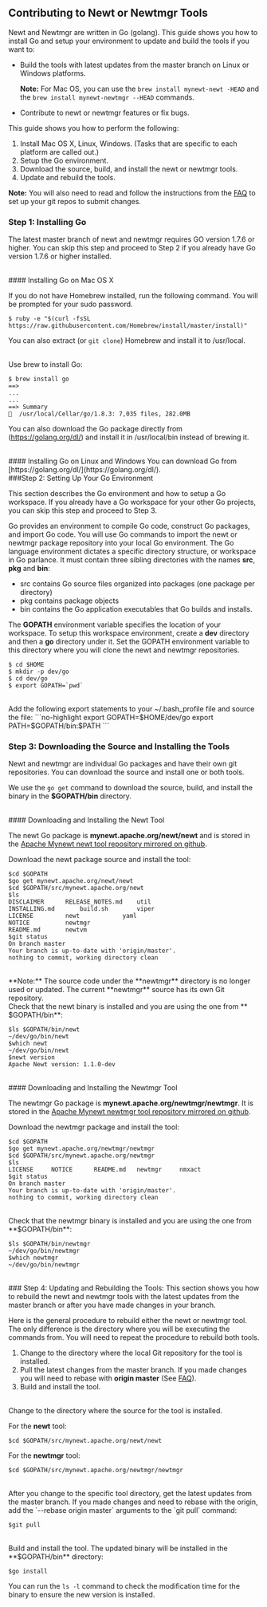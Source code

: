 ## Contributing to Newt or Newtmgr Tools

Newt and Newtmgr are written in Go (golang). This guide shows you how to install Go and setup your environment to update and build the tools if you want to: 

* Build the tools with latest updates from the master branch on Linux or Windows platforms. 

    **Note:** For Mac OS,  you can use the `brew install mynewt-newt -HEAD` and the `brew install mynewt-newtmgr --HEAD` commands.

* Contribute to newt or newtmgr features or fix bugs.

This guide shows you how to perform the following:

1. Install Mac OS X, Linux, Windows. (Tasks that are specific to each platform are called out.)
2. Setup the Go environment.
3. Download the source, build, and install the newt or newtmgr tools.
4. Update and rebuild the tools. 

**Note:** You will also need to read and follow the instructions from the [FAQ](/faq/answers/) to set up your git repos to submit changes.


### Step 1: Installing Go 
The latest master branch of newt and newtmgr requires GO version 1.7.6 or higher. You can skip this step and proceed to Step 2 if you already have Go version 1.7.6 or higher installed.

<br>
#### Installing Go on Mac OS X

If you do not have Homebrew installed, run the following command. You will be prompted for your sudo password.

```no-highlight
$ ruby -e "$(curl -fsSL https://raw.githubusercontent.com/Homebrew/install/master/install)"
```
You can also extract (or `git clone`) Homebrew and install it to /usr/local.

<br>
Use brew to install Go:
     
```no-highlight
$ brew install go
==> 
...
... 
==> Summary
🍺  /usr/local/Cellar/go/1.8.3: 7,035 files, 282.0MB
```
You can also download the Go package directly from (https://golang.org/dl/) and install it in /usr/local/bin instead of brewing it. 

<br>
#### Installing Go on Linux and Windows
You can download Go from [https://golang.org/dl/](https://golang.org/dl/).

<br>
###Step 2: Setting Up Your Go Environment 

This section describes the Go environment and how to setup a Go workspace. If you already have a Go workspace for your other Go projects, you can skip this step and proceed to Step 3.

Go provides an environment to compile Go code, construct Go packages,  and import Go code.  You will use Go commands to import the newt or newtmgr package repository into your local Go environment.  The Go language environment dictates a specific directory structure, or workspace in Go parlance. It must contain three sibling directories with the names **src**, **pkg** and **bin**: 

* src contains Go source files organized into packages (one package per directory)
* pkg contains package objects
* bin contains the Go application executables that Go builds and installs.

The **GOPATH** environment variable specifies the location of your workspace.  To setup this workspace environment, create a **dev** directory and then a **go** directory under it. Set the GOPATH environment variable to this directory where you will clone the newt and newtmgr repositories.
    
```no-highlight
$ cd $HOME
$ mkdir -p dev/go  
$ cd dev/go
$ export GOPATH=`pwd`
```
<br>
Add the following export statements to your ~/.bash_profile file and source the file:
```no-highlight
export GOPATH=$HOME/dev/go
export PATH=$GOPATH/bin:$PATH
```
<br>

### Step 3: Downloading the Source and Installing the Tools 
Newt and newtmgr are individual Go packages and have their own git repositories. You can download the source and install one or both tools.

We use the `go get` command to download the source, build, and install the binary in the **$GOPATH/bin** directory. 

<br>
#### Downloading and Installing the Newt Tool

The newt Go package is **mynewt.apache.org/newt/newt** and is stored in the [Apache Mynewt newt tool repository mirrored on github](https://github.com/apache/mynewt-newt). 


Download the newt package source and install the tool:

```no-highlight
$cd $GOPATH
$go get mynewt.apache.org/newt/newt
$cd $GOPATH/src/mynewt.apache.org/newt
$ls 
DISCLAIMER		RELEASE_NOTES.md	util
INSTALLING.md		build.sh		viper
LICENSE			newt			yaml
NOTICE			newtmgr
README.md		newtvm
$git status
On branch master
Your branch is up-to-date with 'origin/master'.
nothing to commit, working directory clean
```
<br>
**Note:** The source code under the **newtmgr** directory is no longer used or updated. The current **newtmgr** source has its own Git repository.

<br>
Check that the newt binary is installed and you are using the one from ** $GOPATH/bin**:

```no-highlight
$ls $GOPATH/bin/newt
~/dev/go/bin/newt
$which newt
~/dev/go/bin/newt
$newt version
Apache Newt version: 1.1.0-dev
```
<br>
#### Downloading and Installing the Newtmgr Tool

The newtmgr Go package is **mynewt.apache.org/newtmgr/newtmgr**. It is stored in the [Apache Mynewt newtmgr tool repository mirrored on github](https://github.com/apache/mynewt-newtmgr).

Download the newtmgr package and install the tool:

```no-highlight
$cd $GOPATH
$go get mynewt.apache.org/newtmgr/newtmgr
$cd $GOPATH/src/mynewt.apache.org/newtmgr
$ls
LICENSE		NOTICE		README.md	newtmgr		nmxact
$git status
On branch master
Your branch is up-to-date with 'origin/master'.
nothing to commit, working directory clean
```
<br>
Check that the newtmgr binary is installed and you are using the one from **$GOPATH/bin**:

```no-highlight
$ls $GOPATH/bin/newtmgr
~/dev/go/bin/newtmgr
$which newtmgr
~/dev/go/bin/newtmgr
```
<br>
### Step 4: Updating and Rebuilding the Tools:
This section shows you how to rebuild the newt and newtmgr tools with the latest updates from the master branch or after you have made changes in your branch. 

Here is the general procedure to rebuild either the newt or newtmgr tool. The only difference is the directory where you will be executing the commands from. You will need to repeat the procedure to rebuild both tools.

1. Change to the directory where the local Git repository for the tool is installed.
2. Pull the latest changes from the master branch. If you made changes you will need to rebase with **origin master** (See [FAQ](/faq/answers/)).
3. Build and install the tool.

<br>
Change to the directory where the source for the tool is installed.

For the  **newt** tool:
```no-highlight
$cd $GOPATH/src/mynewt.apache.org/newt/newt
```

For the **newtmgr** tool:
```no-highlight
$cd $GOPATH/src/mynewt.apache.org/newtmgr/newtmgr
```
<br>
After you change to the specific tool directory, get the latest updates from the master branch.  If you made changes and need to rebase with the origin, add the `--rebase origin master` arguments to the  `git pull` command:

```no-highlight
$git pull 
```

<br>
Build and install the tool. The updated binary will be installed in the **$GOPATH/bin** directory: 

```no-highlight
$go install
```
You can run the `ls -l` command to check the modification time for the binary to ensure the new version is installed. 
